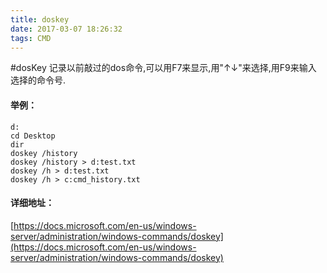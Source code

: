 ```yaml
---
title: doskey
date: 2017-03-07 18:26:32
tags: CMD
---
```


#dosKey 
记录以前敲过的dos命令,可以用F7来显示,用"↑↓"来选择,用F9来输入
选择的命令号.

#### 举例：
```
d:
cd Desktop
dir
doskey /history
doskey /history > d:test.txt
doskey /h > d:test.txt
doskey /h > c:cmd_history.txt 
````

#### 详细地址：
[https://docs.microsoft.com/en-us/windows-server/administration/windows-commands/doskey](https://docs.microsoft.com/en-us/windows-server/administration/windows-commands/doskey)